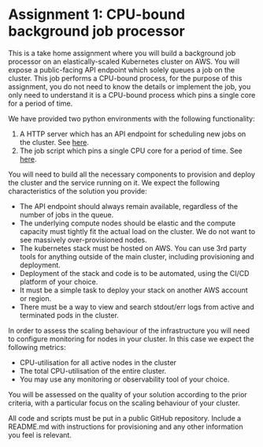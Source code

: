 Assignment 1: CPU-bound background job processor
================================================

This is a take home assignment where you will build a background job processor on an elastically-scaled Kubernetes cluster on AWS. You will expose a public-facing API endpoint which solely queues a job on the cluster. This job performs a CPU-bound process, for the purpose of this assignment, you do not need to know the details or implement the job, you only need to understand it is a CPU-bound process which pins a single core for a period of time. 

We have provided two python environments with the following functionality:
 1. A HTTP server which has an API endpoint for scheduling new jobs on the cluster. See [here](./api-server/).
 2. The job script which pins a single CPU core for a period of time. See [here](./background-job/).

You will need to build all the necessary components to provision and deploy the cluster and the service running on it. We expect the following characteristics of the solution you provide:

 - The API endpoint should always remain available, regardless of the number of jobs in the queue.
 - The underlying compute nodes should be elastic and the compute capacity must tightly fit the actual load on the cluster. We do not want to see massively over-provisioned nodes.
 - The kubernetes stack must be hosted on AWS. You can use 3rd party tools for anything outside of the main cluster, including provisioning and deployment.
 - Deployment of the stack and code is to be automated, using the CI/CD platform of your choice.
 - It must be a simple task to deploy your stack on another AWS account or region.
 - There must be a way to view and search stdout/err logs from active and terminated pods in the cluster.

In order to assess the scaling behaviour of the infrastructure you will need to configure monitoring for nodes in your cluster. In this case we expect the following metrics:
 - CPU-utilisation for all active nodes in the cluster
 - The total CPU-utilisation of the entire cluster. 
 - You may use any monitoring or observability tool of your choice.

You will be assessed on the quality of your solution according to the prior criteria, with a particular focus on the scaling behaviour of your cluster.

All code and scripts must be put in a public GitHub repository. Include a README.md with instructions for provisioning and any other information you feel is relevant. 
